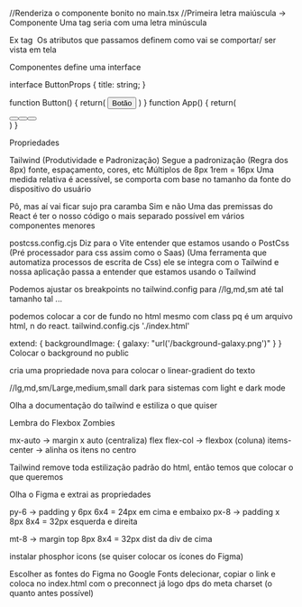 //Renderiza o componente bonito no main.tsx
//Primeira letra maiúscula -> Componente
Uma tag seria com uma letra minúscula

Ex tag <img src="">
Os atributos que passamos definem como vai se comportar/ ser vista em tela


Componentes
define uma interface

interface ButtonProps {
  title: string;
}

function Button() {
    return(
        <button>Botão</button>
    )
}
function App() {
    return(
        <div>
            <Button title ="Send 1"/>
            <Button title ="Send 2" />
            <Button title ="Send 3" />
        </div>
    )
}

Propriedades

Tailwind (Produtividade e Padronização)
Segue a padronização (Regra dos 8px) fonte, espaçamento, cores, etc Múltiplos de 8px 1rem = 16px
Uma medida relativa é acessível, se comporta com base no tamanho da fonte do dispositivo do usuário

Pô, mas aí vai ficar sujo pra caramba
Sim e não
Uma das premissas do React é ter o nosso código o mais separado possível em vários componentes menores

postcss.config.cjs
Diz para o Vite entender que estamos usando o PostCss (Pré processador para css assim como o Saas)
(Uma ferramenta que automatiza processos de escrita de Css) ele se integra com o Tailwind e nossa aplicação passa a entender que estamos usando o Tailwind

Podemos ajustar os breakpoints no tailwind.config para  //lg,md,sm até tal tamanho tal ...

podemos colocar a cor de fundo no html mesmo com class pq é um arquivo html, n do react. 
tailwind.config.cjs
'./index.html'

extend: {
    backgroundImage: {
        galaxy: "url('/background-galaxy.png')"
      }
}
Colocar o background no public

cria uma propriedade nova para colocar o linear-gradient do texto

//lg,md,sm/Large,medium,small dark para sistemas com light e dark mode

Olha a documentação do tailwind e estiliza o que quiser

Lembra do Flexbox Zombies

mx-auto -> margin x auto (centraliza)
flex flex-col -> flexbox (coluna)
items-center -> alinha os itens no centro

Tailwind remove toda estilização padrão do html, então temos que colocar o que queremos


Olha o Figma e extrai as propriedades

py-6 -> padding y 6px 6x4 = 24px em cima e embaixo
px-8 -> padding x 8px 8x4 = 32px esquerda e direita

mt-8 -> margin top 8px 8x4 = 32px dist da div de cima

instalar phosphor icons (se quiser colocar os ícones do Figma)

Escolher as fontes do Figma no Google Fonts delecionar, copiar o link e coloca no index.html
com o preconnect já logo dps do meta charset (o quanto antes possível)